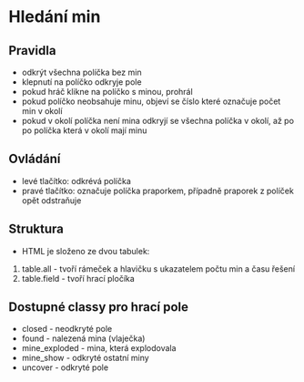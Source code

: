 # Hledání min

## Pravidla

- odkrýt všechna políčka bez min
- klepnutí na políčko odkryje pole
- pokud hráč klikne na políčko s minou, prohrál
- pokud políčko neobsahuje minu, objeví se číslo které označuje počet min v okolí
- pokud v okolí políčka není mina odkryjí se všechna políčka v okolí, až po po políčka která v okolí mají minu

## Ovládání

- levé tlačítko: odkrévá políčka
- pravé tlačítko: označuje políčka praporkem, případně praporek z políček opět odstraňuje

## Struktura

- HTML je složeno ze dvou tabulek:

1. table.all - tvoří rámeček a hlavičku s ukazatelem počtu min a času řešení
2. table.field - tvoří hrací pločíka

## Dostupné classy pro hrací pole

- closed - neodkryté pole
- found - nalezená mina (vlaječka)
- mine_exploded - mina, která explodovala
- mine_show - odkryté ostatní miny
- uncover - odkryté pole
